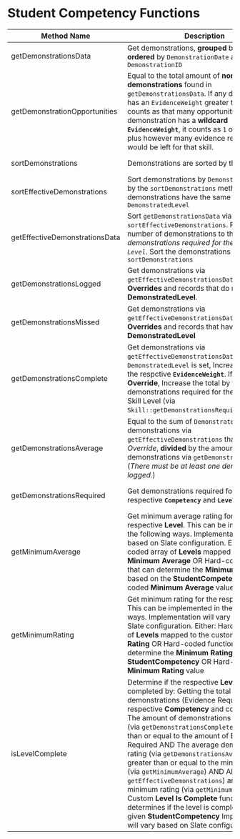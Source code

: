 # Student Competency Functions

| Method Name | Description | Output |
| ----------- | ----------- | ------ |
| getDemonstrationsData | Get demonstrations, **grouped** by `SkillID` and **ordered** by `DemonstrationDate` and `DemonstrationID` | Array of demonstrations
| getDemonstrationOpportunities | Equal to the total amount of **non-Override demonstrations** found in `getDemonstrationsData`. If any demonstration has an `EvidenceWeight` greater than `1`, it counts as that many opportunities. If any demonstration has a **wildcard `EvidenceWeight`**, it counts as `1` opportunity plus however many evidence requirements would be left for that skill. | Total of demonstration opportunities
| sortDemonstrations | Demonstrations are sorted by their `ID` | Array of demonstrations
| sortEffectiveDemonstrations | Sort demonstrations by `DemonstratedLevel`, or by the `sortDemonstrations` method if the demonstrations have the same `DemonstratedLevel` | Array of demonstrations
| getEffectiveDemonstrationsData | Sort `getDemonstrationsData` via `sortEffectiveDemonstrations`. Reduce the number of demonstrations to the amount of *demonstrations required for the respective `Level`*. Sort the demonstrations again via `sortDemonstrations` | Array of demonstrations
| getDemonstrationsLogged | Get demonstrations via `getEffectiveDemonstrationsData`. Exclude **Overrides** and records that do not have a **DemonstratedLevel**. | Sum of `EvidenceWeight` for demonstrations found
| getDemonstrationsMissed | Get demonstrations via `getEffectiveDemonstrationsData`. Exclude **Overrides** and records that have a **DemonstratedLevel** | Total of demonstrations found
| getDemonstrationsComplete | Get demonstrations via `getEffectiveDemonstrationsData`. If `DemonstratedLevel` is set, Increase the total by the respctive **`EvidenceWeight`**. If record is an **Override**, Increase the total by the amount of demonstrations required for the respective Skill Level (via `Skill::getDemonstrationsRequiredByLevel()`). | Total of demonstrations or demonstrations (Evidence) Required for the respective level.
| getDemonstrationsAverage | Equal to the sum of `DemonstratedLevel` for demonstrations via `getEffectiveDemonstrations` that are *not an Override*, **divided** by the amount of demonstrations via `getDemonstrationsLogged`. (*There must be at least one demonstration logged.*) | Average **DemonstratedLevel** for demonstrations
| getDemonstrationsRequired | Get demonstrations required for the respective **`Competency`** and **`Level`** | Total of demonstrations required
| getMinimumAverage | Get minimum average rating for the respective **Level**. This can be implemented in the following ways. Implementation will vary based on Slate configuration. Either: Hard-coded array of **Levels** mapped to the custom **Minimum Average** OR Hard-coded function that can determine the **Minimum Average** based on the **StudentCompetency** OR Hard-coded **Minimum Average** value. | Minimum Average Rating
| getMinimumRating | Get minimum rating for the respective **Level**. This can be implemented in the following ways. Implementation will vary based on Slate configuration. Either: Hard-coded array of **Levels** mapped to the custom **Minimum Rating** OR Hard-coded function that can determine the **Minimum Rating** based on the **StudentCompetency** OR Hard-coded **Minimum Rating** value | Minimum Rating
| isLevelComplete | Determine if the respective **Level** is completed by: Getting the total of demonstrations (Evidence Required) for the respective **Competency** and confirming that The amount of demonstrations completed (via `getDemonstrationsCompleted`) is greater than or equal to the amount of Evidence Required AND The average demonstration rating (via `getDemonstrationsAverage`) is greater than or equal to the minimum average (via `getMinimumAverage`) AND All ratings (via `getEffectiveDemonstrations`) are above the minimum rating (via `getMinimumRating`). Custom **Level Is Complete** function that determines if the level is completed for the given **StudentCompetency** Implementation will vary based on Slate configuration. | **True** or **False**
